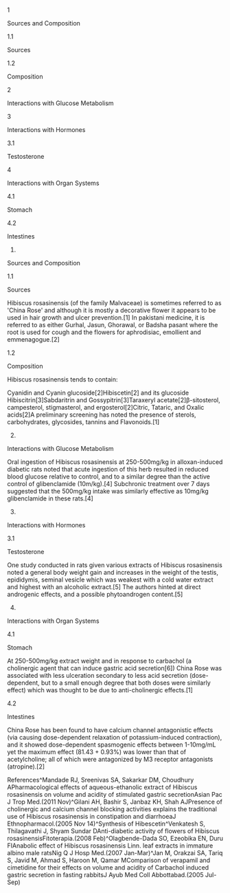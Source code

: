 1

Sources and Composition

1.1

Sources

1.2

Composition

2

Interactions with Glucose Metabolism

3

Interactions with Hormones

3.1

Testosterone

4

Interactions with Organ Systems

4.1

Stomach

4.2

Intestines

1.

Sources and Composition

1.1

Sources

Hibiscus rosasinensis (of the family Malvaceae) is sometimes referred to as 'China Rose' and although it is mostly a decorative flower it appears to be used in hair growth and ulcer prevention.\[1] In pakistani medicine, it is referred to as either Gurhal, Jasun, Ghorawal, or Badsha pasant where the root is used for cough and the flowers for aphrodisiac, emollient and emmenagogue.\[2]

1.2

Composition

Hibiscus rosasinensis tends to contain:

Cyanidin and Cyanin glucoside\[2]Hibiscetin\[2] and its glucoside Hibiscitrin\[3]Sabdaritrin and Gossypitrin\[3]Taraxeryl acetate\[2]β\-sitosterol, campesterol, stigmasterol, and ergosterol\[2]Citric, Tataric, and Oxalic acids\[2]A preliminary screening has noted the presence of sterols, carbohydrates, glycosides, tannins and Flavonoids.\[1]

2.

Interactions with Glucose Metabolism

Oral ingestion of Hibiscus rosasinensis at 250\-500mg/kg in alloxan\-induced diabetic rats noted that acute ingestion of this herb resulted in reduced blood glucose relative to control, and to a similar degree than the active control of glibenclamide (10m/kg).\[4] Subchronic treatment over 7 days suggested that the 500mg/kg intake was similarly effective as 10mg/kg glibenclamide in these rats.\[4]

3.

Interactions with Hormones

3.1

Testosterone

One study conducted in rats given various extracts of Hibiscus rosasinensis noted a general body weight gain and increases in the weight of the testis, epididymis, seminal vesicle which was weakest with a cold water extract and highest with an alcoholic extract.\[5] The authors hinted at direct androgenic effects, and a possible phytoandrogen content.\[5]

4.

Interactions with Organ Systems

4.1

Stomach

At 250\-500mg/kg extract weight and in response to carbachol (a cholinergic agent that can induce gastric acid secretion\[6]) China Rose was associated with less ulceration secondary to less acid secretion (dose\-dependent, but to a small enough degree that both doses were similarly effect) which was thought to be due to anti\-cholinergic effects.\[1]

4.2

Intestines

China Rose has been found to have calcium channel antagonistic effects (via causing dose\-dependent relaxation of potassium\-induced contraction), and it showed dose\-dependent spasmogenic effects between 1\-10mg/mL yet the maximum effect (81\.43 \+ 0\.93%) was lower than that of acetylcholine; all of which were antagonized by M3 receptor antagonists (atropine).\[2]

References^Mandade RJ, Sreenivas SA, Sakarkar DM, Choudhury APharmacological effects of aqueous\-ethanolic extract of Hibiscus rosasinensis on volume and acidity of stimulated gastric secretionAsian Pac J Trop Med.(2011 Nov)^Gilani AH, Bashir S, Janbaz KH, Shah AJPresence of cholinergic and calcium channel blocking activities explains the traditional use of Hibiscus rosasinensis in constipation and diarrhoeaJ Ethnopharmacol.(2005 Nov 14)^Synthesis of Hibescetin^Venkatesh S, Thilagavathi J, Shyam Sundar DAnti\-diabetic activity of flowers of Hibiscus rosasinensisFitoterapia.(2008 Feb)^Olagbende\-Dada SO, Ezeobika EN, Duru FIAnabolic effect of Hibiscus rosasinensis Linn. leaf extracts in immature albino male ratsNig Q J Hosp Med.(2007 Jan\-Mar)^Jan M, Orakzai SA, Tariq S, Javid M, Ahmad S, Haroon M, Qamar MComparison of verapamil and cimetidine for their effects on volume and acidity of Carbachol induced gastric secretion in fasting rabbitsJ Ayub Med Coll Abbottabad.(2005 Jul\-Sep)